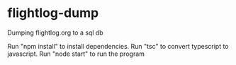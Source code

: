 # flightlog-dump
Dumping flightlog.org to a sql db

Run "npm install" to install dependencies.
Run "tsc" to convert typescript to javascript.
Run "node start" to run the program
